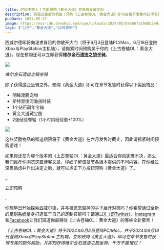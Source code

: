 ```yaml
---
title: 时间不等人！立即预购《黄金大道》并获取专属奖励
description: 别错过最后的机会！预购《上古卷轴OL：黄金大道》即可在章节发售时获得专属游戏内物品！
pubDate: 2024-05-23
image: https://eso-cdn.denohub.com/ape/uploads/2024/05/b9e68fa29ddb5e9a9178b5bd557c54b9.jpg
tags: ["公告","黄金大道","42号更新"]
---
```


西威尔德即将向渴求冒险的你敞开大门（将于6月3日登陆PC/Mac，6月18日登陆Xbox与PlayStation主机端），请抓紧时间预购属于你的《上古卷轴OL：黄金大道》。现在预购还可以立即获得**维尔金石遗迹之狼坐骑**。

![](https://eso-cdn.denohub.com/ape/uploads/2024/05/695dd22b343dbff1bcd1cbff8cec0b46.png)

<p class="text-gray-500 text-sm text-center"><i>维尔金石遗迹之狼坐骑</i></p>

除了获得这匹坐骑之外，预购《黄金大道》即可在章节发售时获得以下奖励物品：

- 明眸渡鸦宠物
- 斯特里德河渔民时装
- 1个钻石周年宝箱
- 黄金大道藏宝图
- 2张经验卷轴（1小时内经验值+100%）

![](https://eso-cdn.denohub.com/ape/uploads/2024/05/85b8d398392360ffcb6609df5c22f4e8.jpg)

这些奖励物品的赠送期限将于《黄金大道》在六月发售时截止，因此请抓紧时间预购游戏！

如果你还在为哪个版本的《上古卷轴OL：黄金大道》最适合你而犹豫不决，那么我们推荐你浏览[这篇博客文章](/news/post/65365)，详细了解该章节各版本提供的不同内容。在你经过深思熟虑并作出决定之后，就可以点击下方按钮预购《黄金大道》了。

[![]() ![]() ![]()](/cn/joinus)

[立即预购](/cn/joinus)

[![]() ![]()](/cn/joinus)

你想早日开始探索西威尔德，并与被遗忘魔神的手下展开对抗吗？你希望通过全新的[篆刻系统](/news/post/65899)量身打造属于自己的定制技能吗？请通过[X（即Twitter）](https://twitter.com/TESOnline)、[Instagram](https://www.instagram.com/elderscrollsonline/)和[Facebook](https://www.instagram.com/elderscrollsonline/)让我们知道你最期待《上古卷轴OL：黄金大道》的哪些全新要素！

_《上古卷轴OL：黄金大道》将于2024年6月3日登陆PC/Mac，并于2024年6月18日登陆Xbox和PlayStation主机端。立即预购《黄金大道》，即可在章节发售时获得专属的额外奖励，并即刻获得维尔金石遗迹之狼坐骑。千万不要错过！_
